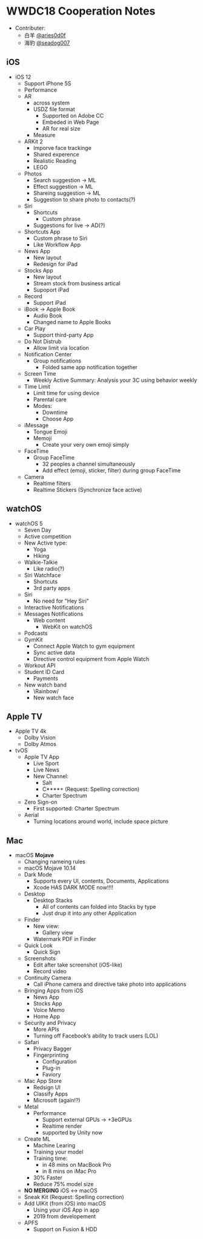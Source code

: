 # WWDC18 Cooperation Notes

- Contributer:
    - 白羊 [@aries0d0f](https://github.com/Aries0d0f)
    - 海豹 [@seadog007](https://github.com/seadog007)
    

## iOS

- iOS 12
    - Support iPhone 5S
    - Performance
    - AR
        - across system
        - USDZ file format
            - Supported on Adobe CC
            - Embeded in Web Page
            - AR for real size
        - Measure
    - ARKit 2
        - Imporve face trackinge
        - Shared experence
        - Realistic Reading
        - LEGO
    - Photos
        - Search suggestion -> ML
        - Effect suggestion -> ML
        - Shareing suggestion -> ML
        - Suggestion to share photo to contacts(?)
    - Siri
        - Shortcuts
            - Custom phrase
        - Suggestions for live -> AD(?)
    - Shortcuts App
        - Custom phrase to Siri
        - Like Workflow App
    - News App
        - New layout
        - Redesign for iPad
    - Stocks App
        - New layout
        - Stream stock from business artical
        - Supoport iPad
    - Record
        - Support iPad
    - iBook $\to$ Apple Book
        - Audio Book
        - Changed name to Apple Books
    - Car Play
        - Support third-party App
    - Do Not Distrub
        - Allow limit via location
    - Notification Center
        - Group notifications
            - Folded same app notification together
    - Screen Time
        - Weekly Active Summary: Analysis your 3C using behavior weekly
    - Time Limit
        - Limit time for using device
        - Parental care
        - Modes:
            - Downtime
            - Choose App
    - iMessage
        - Tongue Emoji
        - Memoji
            - Create your very own emoji simply
    - FaceTime
        - Group FaceTime
            - 32 peoples a channel simultaneously
            - Add effect (emoji, sticker, filter) during group FaceTime
    - Camera
        - Realtime filters
        - Realtime Stickers (Synchronize face active)

## watchOS

- watchOS 5
    - Seven Day
    - Active competition
    - New Active type:
        - Yoga
        - Hiking
    - Walkie-Talkie
        - Like radio(?)
    - Siri Watchface
        - Shortcuts
        - 3rd party apps
    - Siri
        - No need for "Hey Siri"
    - Interactive Notifications
    - Messages Notifications
        - Web content
            - WebKit on watchOS
    - Podcasts
    - GymKit
        - Connect Apple Watch to gym equipment
        - Sync active data
        - Directive control equipment from Apple Watch
    - Workout API
    - Student ID Card
        - Payments
    - New watch band
        - \Rainbow/
        - New watch face

## Apple TV

- Apple TV 4k
    - Dolby Vision
    - Dolby Atmos
- tvOS
    - Apple TV App
        - Live Sport
        - Live News
        - New Channel:
            - Salt
            - C****+ (Request: Spelling correction)
            - Charter Spectrum
    - Zero Sign-on
        - First supported: Charter Spectrum
    - Aerial
        - Turning locations around world, include space picture

## Mac

- macOS **Mojave**
    - Changing nameing rules
    - macOS Mojave 10.14
    - Dark Mode
        - Supports every UI, contents, Documents, Applications
        - Xcode HAS DARK MODE now!!!!
    - Desktop
        - Desktop Stacks
            - All of contents can folded into Stacks by type
            - Just drup it into any other Application
    - Finder
        - New view:
            - Gallery view
        - Watermark PDF in Finder
    - Quick Look
        - Quick Sign
    - Screenshots
        - Edit after take screenshot (iOS-like)
        - Record video
    - Continuity Camera
        - Call iPhone camera and directive take photo into applications
    - Bringing Apps from iOS
        - News App
        - Stocks App
        - Voice Memo
        - Home App
    - Security and Privacy
        - More APIs
        - Turning off Facebook’s ability to track users (LOL)
    - Safari
        - Privacy Bagger
        - Fingerprinting
            - Configuration
            - Plug-in
            - Faviory
    - Mac App Store
        - Redsign UI
        - Classify Apps
        - Microsoft (again!?)
    - Metal
        - Performance
            - Support external GPUs $\to$ +3eGPUs
            - Realtime render
            - supported by Unity now
    - Create ML
        - Machine Learing
        - Training your model 
        - Training time: 
            - in 48 mins on MacBook Pro
            - in 8 mins on iMac Pro
        - 30% Faster
        - Reduce 75% model size
    - **NO MERGING** iOS <-> macOS
    - Sneak Kit (Request: Spelling correction)
    - Add UIKit (from iOS) into macOS
        - Using your iOS App in app
        - 2019 from developement
    - APFS
        - Support on Fusion & HDD
            
